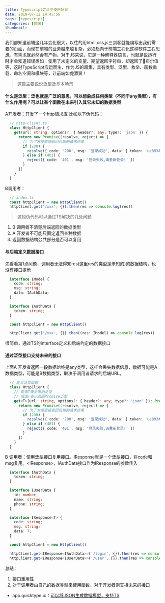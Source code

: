 ```yaml
---
title: Typescript之泛型使用场景
date: 2019-07-12 14:45:56
tags: [typescript]
categories: [前端]
thumbnail:
---
```


我们都知道前端这几年变化很大，以往的用html,css,js三剑客就能编写出我们需要的页面，而现在前端的业务越来越复杂，必须趋向于前端工程化这种软件工程思想。有需求就必然会有产物，对于JS来说，它是一种解释器语言，也就是说运行时才会知道错误类如：使用了未定义的变量、期望返回字符串，却返回了布尔值等，这时TypeScript应运而生，作为JS的超集，具有类型、泛型、枚举、函数重载、命名空间和模块等，让前端如虎添翼！

>这篇主要说说泛型及基本场景

#### 什么是泛型：泛也就是广泛的意思，可以想象成任何类型（不同于any类型），有什么作用呢？可以让某个函数在未来引入其它未知的数据类型
A开发者：开发了一个http请求库
比如以下伪代码：
``` ts
  // http-client.ts
  class HttpClient {
    get(url: string, options?: { header?: any; type?: 'json' }) {
      return new Promise((resolve, reject) => {
        // 为了方便直接返回后端的请求结果
        if (200) {
          resolve({ code: '200', msg: '登录成功', data: { token: 'ue893ADIo3jadai88sweaa' } })
        } else if (401) {
          reject({ code: '401', msg: '登录失败,请重新登录!' })
        }
      })
    }
  }
```

B调用者：
``` ts
  // index.ts
  const httpClient = new HttpClient()
  httpClient.get('/xxx', {}).then(res => console.log(res))
```

> 这段伪代码可以通过TS解决的几处问题

1. B 调用者不清楚后端返回的数据类型
2. A 开发者不可能只固定返回某种数据
3. 返回数据结构公共部分是否可以复用

#### 与后端定义数据接口
先看看第1点问题，调用者无法得知res(这里res的类型是未知的)的数据结构，也没有接口提示
``` ts
  interface IModel {
    code: string;
    msg: string;
    data: IAuthData;
  }

  interface IAuthData {
    token: string;
  }

  const httpClient = new HttpClient()

  httpClient.get('/xxx', {}).then((res: IModel) => console.log(res))
```
很简单，通过TS的interface定义和后端约定的数据接口

#### 通过泛型接口支持未来的接口
上面A 开发者返回一段数据始终是any类型，这样会丢失数据信息，数据可能是A数据类型，可能是B数据类型，取决于调用者请求的后端URL。
``` ts
  // 定义泛型函数
  class HttpClient {
    // 前面T表示申明泛型
    // 后面T表示返回Promise泛型
    get<T>(url: string, options?: { header?: any; type?: 'json' }): Promise<T> {
      return new Promise((resolve, reject) => {
        // 为了方便直接返回后端的请求结果
        if (200) {
          resolve({ code: '200', msg: '登录成功', data: { token: 'ue893ADIo3jadai88sweaa' } } as any)
        } else if (401) {
          reject({ code: '401', msg: '登录失败,请重新登录!' })
        }
      })
    }
  }
```
B 调用者：使用泛型接口复用接口。IResponse就是一个泛型接口，将code和msg复用。<IResponse<IAuthData>>，IAuthData接口作为IResponse的参数传入
``` ts
  interface IAuthData {
    token: string;
  }

  interface IUserData {
    id: number;
    name: string;
    phone: string;
  }

  interface IResponse<T> {
    code: string;
    msg: string;
    data: T;
  }

  const httpClient = new HttpClient()

  httpClient.get<IResponse<IAuthData>>('/login', {}).then(res => console.log(res))
  httpClient.get<IResponse<IUserData>>('/user', {}).then(res => console.log(res))
```

总结：
1. 接口重用性
2. 对于调用者由自己的数据类型来使用函数，对于开发者则支持未来的接口

- app.quicktype.io：[可以将JSON生成数据模型，支持TS](https://app.quicktype.io/)
